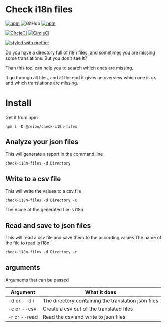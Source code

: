 # Check i18n files
[![npm](https://img.shields.io/npm/v/%40reibo%2Fcheck-i18n-files.svg?style=flat-square)](https://www.npmjs.com/package/%40reibo%2Fcheck-i18n-files)
![GitHub](https://img.shields.io/github/license/mashape/apistatus.svg)
[![npm](https://img.shields.io/npm/dt/%40reibo%2Fcheck-i18n-files.svg?style=flat-square)](https://www.npmjs.com/package/%40reibo%2Fcheck-i18n-files)


[![CircleCI](https://img.shields.io/circleci/project/github/reibo/check-i18n-files.svg)](https://circleci.com/gh/reibo/check-i18n-files)
[![CircleCI](https://img.shields.io/codecov/c/github/reibo/check-i18n-files.svg)](https://codecov.io/gh/reibo/check-i18n-files)


[![styled with prettier](https://img.shields.io/badge/styled_with-prettier-ff69b4.svg?style=flat-square)](https://github.com/prettier/prettier)

Do you have a directory full of i18n files, and sometimes you are missing some translations.
But you don't see it?

Than this tool can help you to search which ones are missing.

It go through all files, and at the end it gives an overview which one is ok and which translations are missing.

# Install
Get it from npm 
```
npm i -D @reibo/check-i18n-files
```
## Analyze your json files
This will generate a report in the command line
```
check-i18n-files -d Directory 
```
## Write to a csv file

This will write the values to a csv file
```
check-i18n-files -d Directory -c
```
The name of the generated file is i18n

## Read and save to json files
This will read a csv file and save them to the according values
The name of the file to read is i18n.
```
check-i18n-files -d Directory -r
```

## arguments
Arguments that can be passed
 
| Argument      | What it does                                       |
| ------------- |----------------------------------------------------|
|-d or --dir    | The directory containing the translation json files|
|-c or --csv    | Create a csv out of the translated files           |
|-r or --read   | Read the csv and write to json files               |